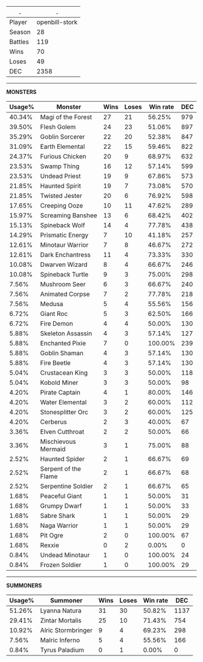 .|.
|-|-
Player|openbill-stork
Season|28
Battles|119
Wins|70
Loses|49
DEC|2358

---
**MONSTERS**

Usage%|Monster|Wins|Loses|Win rate|DEC|
-|-|-|-|-|-|
40.34%|Magi of the Forest|27|21|56.25%|979|
39.50%|Flesh Golem|24|23|51.06%|897|
35.29%|Goblin Sorcerer|22|20|52.38%|847|
31.09%|Earth Elemental|22|15|59.46%|822|
24.37%|Furious Chicken|20|9|68.97%|632|
23.53%|Swamp Thing|16|12|57.14%|599|
23.53%|Undead Priest|19|9|67.86%|573|
21.85%|Haunted Spirit|19|7|73.08%|570|
21.85%|Twisted Jester|20|6|76.92%|598|
17.65%|Creeping Ooze|10|11|47.62%|289|
15.97%|Screaming Banshee|13|6|68.42%|402|
15.13%|Spineback Wolf|14|4|77.78%|438|
14.29%|Prismatic Energy|7|10|41.18%|257|
12.61%|Minotaur Warrior|7|8|46.67%|272|
12.61%|Dark Enchantress|11|4|73.33%|330|
10.08%|Dwarven Wizard|8|4|66.67%|246|
10.08%|Spineback Turtle|9|3|75.00%|298|
7.56%|Mushroom Seer|6|3|66.67%|240|
7.56%|Animated Corpse|7|2|77.78%|218|
7.56%|Medusa|5|4|55.56%|156|
6.72%|Giant Roc|5|3|62.50%|166|
6.72%|Fire Demon|4|4|50.00%|130|
5.88%|Skeleton Assassin|4|3|57.14%|127|
5.88%|Enchanted Pixie|7|0|100.00%|239|
5.88%|Goblin Shaman|4|3|57.14%|130|
5.88%|Fire Beetle|4|3|57.14%|130|
5.04%|Crustacean King|3|3|50.00%|118|
5.04%|Kobold Miner|3|3|50.00%|98|
4.20%|Pirate Captain|4|1|80.00%|146|
4.20%|Water Elemental|3|2|60.00%|112|
4.20%|Stonesplitter Orc|3|2|60.00%|125|
4.20%|Cerberus|2|3|40.00%|67|
3.36%|Elven Cutthroat|2|2|50.00%|66|
3.36%|Mischievous Mermaid|3|1|75.00%|88|
2.52%|Haunted Spider|2|1|66.67%|69|
2.52%|Serpent of the Flame|2|1|66.67%|68|
2.52%|Serpentine Soldier|2|1|66.67%|65|
1.68%|Peaceful Giant|1|1|50.00%|31|
1.68%|Grumpy Dwarf|1|1|50.00%|33|
1.68%|Sabre Shark|1|1|50.00%|29|
1.68%|Naga Warrior|1|1|50.00%|29|
1.68%|Pit Ogre|2|0|100.00%|67|
1.68%|Rexxie|0|2|0.00%|0|
0.84%|Undead Minotaur|1|0|100.00%|24|
0.84%|Frozen Soldier|1|0|100.00%|29|

---
**SUMMONERS**

Usage%|Summoner|Wins|Loses|Win rate|DEC|
-|-|-|-|-|-|
51.26%|Lyanna Natura|31|30|50.82%|1137|
29.41%|Zintar Mortalis|25|10|71.43%|754|
10.92%|Alric Stormbringer|9|4|69.23%|298|
7.56%|Malric Inferno|5|4|55.56%|166|
0.84%|Tyrus Paladium|0|1|0.00%|0|
